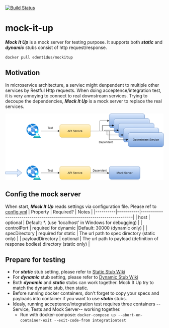 [![Build Status](https://travis-ci.org/vincent-scw/mock-it-up.svg?branch=main)](https://travis-ci.org/vincent-scw/mock-it-up)

# mock-it-up
***Mock It Up*** is a mock server for testing purpose. It supports both ***static*** and ***dynamic*** stubs consist of http request/response.


```docker 
docker pull edentidus/mockitup
```

## Motivation
In microservice architecture, a serviec might denpendent to multiple other services by Restful Http requests. When doing acceptence/integration test, it is very annoying to connect to real downstream services. Trying to decoupe the dependencies, ***Mock It Up*** is a mock server to replace the real services.

![img](/design.png)

## Config the mock server
When start, ***Mock It Up*** reads settings via configuration file. Please ref to [config.yml](https://github.com/vincent-scw/mock-it-up/blob/main/test/MockItUp.IntegrationTest/mockitup.d/conf.yml)
| Property | Required? | Notes                                                                    |
|----------|-----------|--------------------------------------------------------------------------|
| host     | optional  | Default: &ast;. (use 'localhost' in Windows for debugging)               |
| controlPort | required for dynamic |Default: 30000 (dynamic only)                                            |
| specDirectory | required for static  | The url path to spec directory (static only)                             |
| payloadDirectory | optional  | The url path to payload (definition of response bodies) directory (static only) |

## Prepare for testing
* For ***static*** stub setting, please refer to [Static Stub Wiki](https://github.com/vincent-scw/mock-it-up/wiki/Static-Stub)
* For ***dynamic*** stub setting, please refer to [Dynamic Stub Wiki](https://github.com/vincent-scw/mock-it-up/wiki/Dynamic-Stub)
* Both ***dynamic*** and ***static*** stubs can work together. Mock It Up try to match the dynamic stub, then static.
* Before running docker containers, don't forget to copy your specs and payloads into container if you want to use ***static*** stubs.
* Idealy, running acceptence/integration test requires three containers -- Service, Tests and Mock Server-- working together. 
  * Run with docker-compose: ```docker-compose up --abort-on-container-exit --exit-code-from integrationtest```
